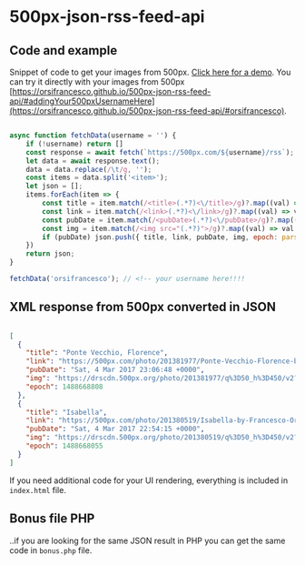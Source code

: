 # 500px-json-rss-feed-api

## Code and example

Snippet of code to get your images from 500px. [Click here for a demo](https://orsifrancesco.github.io/500px-json-rss-feed-api/).
You can try it directly with your images from 500px [https://orsifrancesco.github.io/500px-json-rss-feed-api/#addingYour500pxUsernameHere](https://orsifrancesco.github.io/500px-json-rss-feed-api/#orsifrancesco).

```js

async function fetchData(username = '') {
    if (!username) return []
    const response = await fetch(`https://500px.com/${username}/rss`);
    let data = await response.text();
    data = data.replace(/\t/g, '');
    const items = data.split('<item>');
    let json = [];
    items.forEach(item => {
        const title = item.match(/<title>(.*?)<\/title>/g)?.map((val) => val?.replace(/<\/?title>/g, ''))?.[0]
        const link = item.match(/<link>(.*?)<\/link>/g)?.map((val) => val?.replace(/<\/?link>/g, ''))?.[0]
        const pubDate = item.match(/<pubDate>(.*?)<\/pubDate>/g)?.map((val) => val?.replace(/<\/?pubDate>/g, ''))?.[0]
        const img = item.match(/<img src="(.*?)">/g)?.map((val) => val.replace(/<img src="/g, '')?.replace(/">/g, ''))?.[0]
        if (pubDate) json.push({ title, link, pubDate, img, epoch: parseInt(new Date(pubDate).getTime() / 1000) })
    })
    return json;
}

fetchData('orsifrancesco'); // <!-- your username here!!!!

```

## XML response from 500px converted in JSON

```json

[
  {
    "title": "Ponte Vecchio, Florence",
    "link": "https://500px.com/photo/201381977/Ponte-Vecchio-Florence-by-Francesco-Orsi",
    "pubDate": "Sat, 4 Mar 2017 23:06:48 +0000",
    "img": "https://drscdn.500px.org/photo/201381977/q%3D50_h%3D450/v2?sig=3a43a3510603a53aa810cdeeb2fa159d06e2aa6c95778f822fe5b1139c147ea5",
    "epoch": 1488668808
  },
  {
    "title": "Isabella",
    "link": "https://500px.com/photo/201380519/Isabella-by-Francesco-Orsi",
    "pubDate": "Sat, 4 Mar 2017 22:54:15 +0000",
    "img": "https://drscdn.500px.org/photo/201380519/q%3D50_h%3D450/v2?sig=beaec82f2dc9859ba649aafcd9d67a9a21e61fff3e42c6211d15d885f1052d4b",
    "epoch": 1488668055
  }
]

```

If you need additional code for your UI rendering, everything is included in `index.html` file.

## Bonus file PHP

..if you are looking for the same JSON result in PHP you can get the same code in `bonus.php` file.